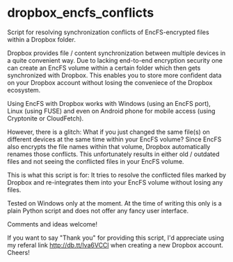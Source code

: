 dropbox_encfs_conflicts
=======================

Script for resolving synchronization conflicts of EncFS-encrypted files within a Dropbox folder.

Dropbox provides file / content synchronization between multiple devices in a quite convenient
way. Due to lacking end-to-end encryption security one can create an EncFS volume within a certain
folder which then gets synchronized with Dropbox. This enables you to store more confident data
on your Dropbox account without losing the conveniece of the Dropbox ecosystem.

Using EncFS with Dropbox works with Windows (using an EncFS port), Linux (using FUSE) and even on
Android phone for mobile access (using Cryptonite or CloudFetch).

However, there is a glitch: What if you just changed the same file(s) on different devices at the
same time within your EncFS volume? Since EncFS also encrypts the file names within that volume,
Dropbox automatically renames those conflicts. This unfortunately results in either old / outdated
files and not seeing the conflicted files in your EncFS volume.

This is what this script is for: It tries to resolve the conflicted files marked by Dropbox and
re-integrates them into your EncFS volume without losing any files.

Tested on Windows only at the moment. At the time of writing this only is a plain Python script and
does not offer any fancy user interface.

Comments and ideas welcome!

If you want to say "Thank you" for providing this script, I'd appreciate using my referal link
http://db.tt/lva6VCCl when creating a new Dropbox account. Cheers!

